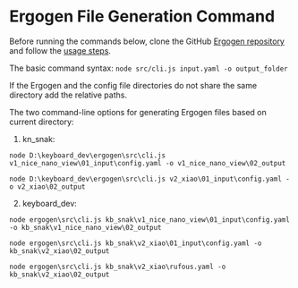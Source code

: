# Ergogen File Generation Command

Before running the commands below, clone the GitHub [Ergogen repository](https://github.com/ergogen/ergogen) and follow the [usage steps](https://docs.ergogen.xyz/usage).

The basic command syntax: `node src/cli.js input.yaml -o output_folder`

If the Ergogen and the config file directories do not share the same directory add the relative paths.

The two command-line options for generating Ergogen files based on current directory:

1. kn_snak:

```node
node D:\keyboard_dev\ergogen\src\cli.js v1_nice_nano_view\01_input\config.yaml -o v1_nice_nano_view\02_output

node D:\keyboard_dev\ergogen\src\cli.js v2_xiao\01_input\config.yaml -o v2_xiao\02_output
```

2. keyboard_dev:

```node
node ergogen\src\cli.js kb_snak\v1_nice_nano_view\01_input\config.yaml -o kb_snak\v1_nice_nano_view\02_output

node ergogen\src\cli.js kb_snak\v2_xiao\01_input\config.yaml -o kb_snak\v2_xiao\02_output

node ergogen\src\cli.js kb_snak\v2_xiao\rufous.yaml -o kb_snak\v2_xiao\02_output
```
